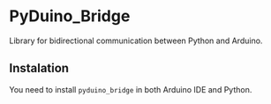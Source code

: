 # PyDuino_Bridge
Library for bidirectional communication between Python and Arduino.

## Instalation

You need to install `pyduino_bridge` in both Arduino IDE and Python.

